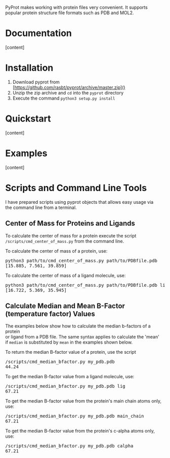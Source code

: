 PyProt makes working with protein files very convenient. It supports popular protein structure file formats such as PDB and MOL2.

# Documentation

[content]

# Installation

1. Download pyprot from [https://github.com/rasbt/pyprot/archive/master.zip]()
2. Unzip the zip archive and `cd` into the `pyprot` directory
3. Execute the command `python3 setup.py install`

# Quickstart

[content]

# Examples 

[content]

# Scripts and Command Line Tools

I have prepared scripts using pyprot objects that allows easy usage via  
the command line from a terminal.  

## Center of Mass for Proteins and Ligands
To calculate the center of mass for a protein execute the script  
`/scripts/cmd_center_of_mass.py` from the command line.  


To calculate the center of mass of a protein, use:  
<pre>python3 path/to/cmd_center_of_mass.py path/to/PDBfile.pdb  
[15.885, 7.561, 39.859]</pre>

To calculate the center of mass of a ligand molecule, use:  
<pre>python3 path/to/cmd_center_of_mass.py path/to/PDBfile.pdb lig  
[16.722, 5.369, 35.945]</pre>

## Calculate Median and Mean B-Factor (temperature factor) Values

The examples below show how to calculate the median b-factors of a protein  
or ligand from a PDB file. The same syntax applies to calculate the 'mean'  
if `median` is substituted by `mean` in the examples shown below.   
  

To return the median B-factor value of a protein, use the script
<pre>/scripts/cmd_median_bfactor.py my_pdb.pdb
44.24</pre>

To get the median B-factor value from a ligand molecule, use:
<pre>/scripts/cmd_median_bfactor.py my_pdb.pdb lig
67.21</pre>

To get the median B-factor value from the protein's main chain atoms only, use:
<pre>/scripts/cmd_median_bfactor.py my_pdb.pdb main_chain
67.21</pre>

To get the median B-factor value from the protein's c-alpha atoms only, use:
<pre>/scripts/cmd_median_bfactor.py my_pdb.pdb calpha
67.21</pre>

 
